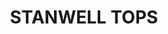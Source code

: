 ---
lastmod: '2025-04-06T06:05:20+00:00'
latitude: -34.230944
layout: suburb
longitude: 150.969679
postcode: '2508'
state: NSW
title: STANWELL TOPS
url: /nsw/stanwell-tops/
---